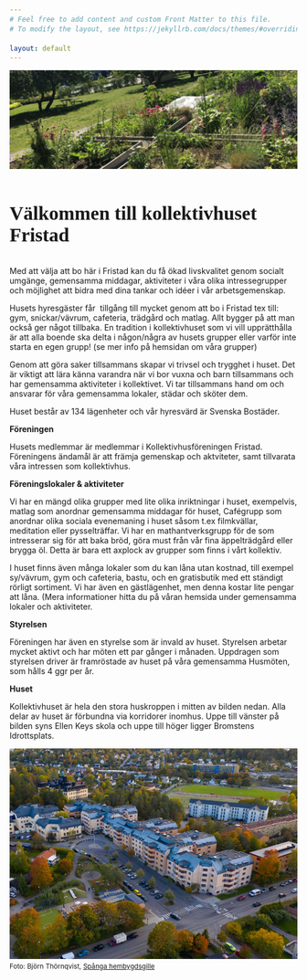 ```yaml
---
# Feel free to add content and custom Front Matter to this file.
# To modify the layout, see https://jekyllrb.com/docs/themes/#overriding-theme-defaults

layout: default
---
```


<img src = "/odlingslotter.jpg">
<br>
<br>
<h1 style="font-family:serif;"><big>Välkommen till kollektivhuset Fristad</big></h1>
<br>
Med att välja att bo här i Fristad kan du få ökad livskvalitet genom socialt umgänge, gemensamma middagar, aktiviteter i våra olika intressegrupper och möjlighet att bidra med dina tankar och idéer i vår arbetsgemenskap.

Husets hyresgäster får  tillgång till mycket genom att bo i Fristad tex till: gym, snickar/vävrum, cafeteria, trädgård och matlag. Allt bygger på att man också ger något tillbaka. En tradition i kollektivhuset som vi vill upprätthålla är att alla boende ska delta i någon/några av husets grupper eller varför inte starta en egen grupp! (se mer info på hemsidan om våra grupper)

Genom att göra saker tillsammans skapar vi trivsel och trygghet i huset. Det är viktigt att lära känna varandra när vi bor vuxna och barn tillsammans och har gemensamma aktiviteter i kollektivet. Vi tar tillsammans hand om och ansvarar för våra gemensamma lokaler, städar och sköter dem.

Huset består av 134 lägenheter och vår hyresvärd är Svenska Bostäder.

<strong>Föreningen</strong>

Husets medlemmar är medlemmar i Kollektivhusföreningen Fristad. Föreningens ändamål är att främja gemenskap och aktviteter, samt tillvarata våra intressen som kollektivhus.

<strong>Föreningslokaler &amp; aktiviteter</strong>

Vi har en mängd olika grupper med lite olika inriktningar i huset, exempelvis, matlag som anordnar gemensamma middagar för huset, Cafégrupp som anordnar olika sociala evenemaning i huset såsom t.ex filmkvällar, meditation eller pysselträffar. Vi har en mathantverksgrupp för de som intresserar sig för att baka bröd, göra must från vår fina äppelträdgård eller brygga öl. Detta är bara ett axplock av grupper som finns i vårt kollektiv.

I huset finns även många lokaler som du kan låna utan kostnad, till exempel sy/vävrum, gym och cafeteria, bastu, och en gratisbutik med ett ständigt rörligt sortiment. Vi har även en gästlägenhet, men denna kostar lite pengar att låna. (Mera informationer hitta du på våran hemsida under gemensamma lokaler och aktiviteter.

<strong>Styrelsen</strong>

Föreningen har även en styrelse som är invald av huset. Styrelsen arbetar mycket aktivt och har möten ett par gånger i månaden. Uppdragen som styrelsen driver är framröstade av huset på våra gemensamma Husmöten, som hålls 4 ggr per år.

<strong>Huset</strong>

Kollektivhuset är hela den stora huskroppen i mitten av bilden nedan. Alla delar av huset är förbundna via korridorer inomhus. Uppe till vänster på bilden syns Ellen Keys skola och uppe till höger ligger Bromstens Idrottsplats.

<a href="/assets/fristad_drone.jpg"><img src="/assets/fristad_drone_cut.jpg"></a>
<br>
<small>Foto: Björn Thörnqvist, <a href="https://www.spangahembygdsgille.se">Spånga hembygdsgille</a></small>

